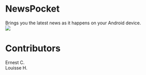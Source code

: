 NewsPocket
======

Brings you the latest news as it happens on your Android device.<br/>
<img src="http://i57.tinypic.com/2hf0vwm.png"/>

Contributors
======

Ernest C.<br/>
Louisse H.

